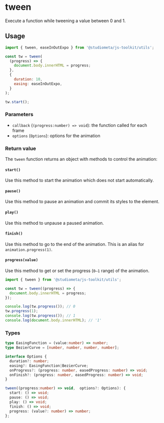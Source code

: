 # tween

Execute a function while tweening a value between 0 and 1.

## Usage

```js
import { tween, easeInOutExpo } from '@studiometa/js-toolkit/utils';

const tw = tween(
  (progress) => {
    document.body.innerHTML = progress;
  },
  {
    duration: 10,
    easing: easeInOutExpo,
  }
);

tw.start();
```

### Parameters

- `callback` (`(progress:number) => void`): the function called for each frame
- `options` (`Options`): options for the animation

### Return value

The `tween` function returns an object with methods to control the animation:

#### `start()`

Use this method to start the animation which does not start automatically.

#### `pause()`

Use this method to pause an animation and commit its styles to the element.

#### `play()`

Use this method to unpause a paused animation.

#### `finish()`

Use this method to go to the end of the animation. This is an alias for `animation.progress(1)`.

#### `progress(value)`

Use this method to get or set the progress (`0–1` range) of the animation.

```js
import { tween } from '@studiometa/js-toolkit/utils';

const tw = tween((progress) => {
  document.body.innerHTML = progress;
});

console.log(tw.progress()); // 0
tw.progress(1);
console.log(tw.progress()); // 1
console.log(document.body.innerHTML); // '1'
```

### Types

```ts
type EasingFunction = (value:number) => number;
type BezierCurve = [number, number, number, number];

interface Options {
  duration?: number;
  easing?: EasingFunction|BezierCurve;
  onProgress?: (progress: number, easedProgress: number) => void;
  onFinish?: (progress: number, easedProgress: number) => void;
}

tween((progress:number) => void,  options?: Options): {
  start: () => void;
  pause: () => void;
  play: () => void;
  finish: () => void;
  progress: (value?: number) => number;
};
```
